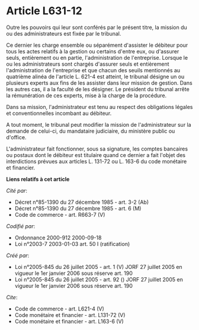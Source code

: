 # Article L631-12

Outre les pouvoirs qui leur sont conférés par le présent titre, la mission du ou des administrateurs est fixée par le
tribunal. 

Ce dernier les charge ensemble ou séparément d'assister le débiteur pour tous les actes relatifs à la gestion ou certains
d'entre eux, ou d'assurer seuls, entièrement ou en partie, l'administration de l'entreprise. Lorsque le ou les
administrateurs sont chargés d'assurer seuls et entièrement l'administration de l'entreprise et que chacun des seuils
mentionnés au quatrième alinéa de l'article L. 621-4 est atteint, le tribunal désigne un ou plusieurs experts aux fins de les
assister dans leur mission de gestion. Dans les autres cas, il a la faculté de les désigner. Le président du tribunal arrête
la rémunération de ces experts, mise à la charge de la procédure. 

Dans sa mission, l'administrateur est tenu au respect des obligations légales et conventionnelles incombant au débiteur. 

A tout moment, le tribunal peut modifier la mission de l'administrateur sur la demande de celui-ci, du mandataire judiciaire,
du ministère public ou d'office. 

L'administrateur fait fonctionner, sous sa signature, les comptes bancaires ou postaux dont le débiteur est titulaire quand
ce dernier a fait l'objet des interdictions prévues aux articles L. 131-72 ou L. 163-6 du code monétaire et financier.

**Liens relatifs à cet article**

_Cité par_:

  - Décret n°85-1390 du 27 décembre 1985 - art. 3-2 (Ab)
  - Décret n°85-1390 du 27 décembre 1985 - art. 6 (M)
  - Code de commerce - art. R663-7 (V)

_Codifié par_:

  - Ordonnance 2000-912 2000-09-18
  - Loi n°2003-7 2003-01-03 art. 50 I (ratification)

_Créé par_:

  - Loi n°2005-845 du 26 juillet 2005 - art. 1 (V) JORF 27 juillet 2005 en vigueur le 1er janvier 2006 sous réserve art. 190
  - Loi n°2005-845 du 26 juillet 2005 - art. 92 () JORF 27 juillet 2005 en vigueur le 1er janvier 2006 sous réserve art. 190

_Cite_:

  - Code de commerce - art. L621-4 (V)
  - Code monétaire et financier - art. L131-72 (V)
  - Code monétaire et financier - art. L163-6 (V)
